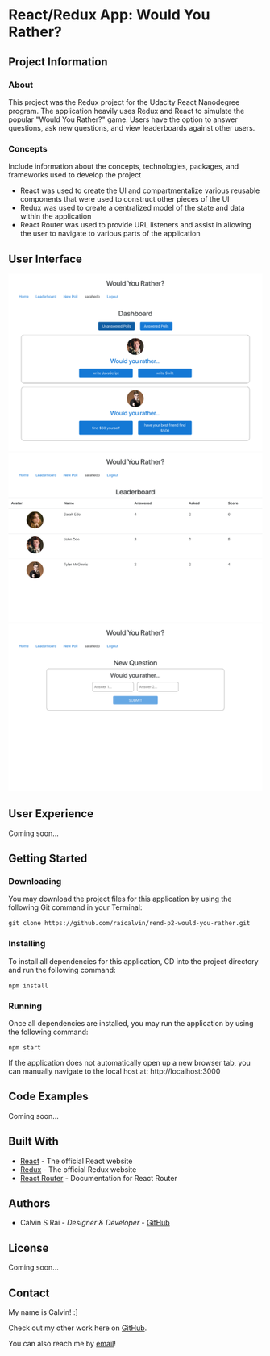 # React/Redux App: Would You Rather?

## Project Information

### About

This project was the Redux project for the Udacity React Nanodegree program. The application heavily uses Redux and React to simulate the popular "Would You Rather?" game. Users have the option to answer questions, ask new questions, and view leaderboards against other users.

### Concepts

Include information about the concepts, technologies, packages, and frameworks used to develop the project

- React was used to create the UI and compartmentalize various reusable components that were used to construct other pieces of the UI
- Redux was used to create a centralized model of the state and data within the application
- React Router was used to provide URL listeners and assist in allowing the user to navigate to various parts of the application

## User Interface

![](https://github.com/raicalvin/pictures/blob/master/pix-rend-p2-would-you-rather/pic1.png)![](https://github.com/raicalvin/pictures/blob/master/pix-rend-p2-would-you-rather/pic2.png)![](https://github.com/raicalvin/pictures/blob/master/pix-rend-p2-would-you-rather/pic3.png)

## User Experience

Coming soon...

## Getting Started

### Downloading

You may download the project files for this application by using the following Git command in your Terminal:

```
git clone https://github.com/raicalvin/rend-p2-would-you-rather.git
```

### Installing

To install all dependencies for this application, CD into the project directory and run the following command:

```
npm install
```

### Running

Once all dependencies are installed, you may run the application by using the following command:

```
npm start
```

If the application does not automatically open up a new browser tab, you can manually navigate to the local host at: http://localhost:3000

## Code Examples

Coming soon...

## Built With

- [React](https://reactjs.org/) - The official React website
- [Redux](https://redux.js.org/) - The official Redux website
- [React Router](https://github.com/ReactTraining/react-router) - Documentation for React Router

## Authors

- Calvin S Rai - _Designer & Developer_ - [GitHub](https://github.com/raicalvin)

## License

Coming soon...

## Contact

My name is Calvin! :]

Check out my other work here on [GitHub](https://github.com/raicalvin).

You can also reach me by [email](mailto:raicalvin@gmail.com)!
